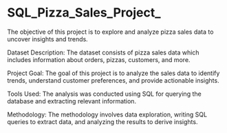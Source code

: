 # SQL_Pizza_Sales_Project_
The objective of this project is to explore and analyze pizza sales data to uncover insights and trends.

Dataset Description: The dataset consists of pizza sales data which includes information about orders, pizzas, customers, and more.

Project Goal: The goal of this project is to analyze the sales data to identify trends, understand customer preferences, and provide actionable insights.

Tools Used: The analysis was conducted using SQL for querying the database and extracting relevant information.

Methodology: The methodology involves data exploration, writing SQL queries to extract data, and analyzing the results to derive insights.

